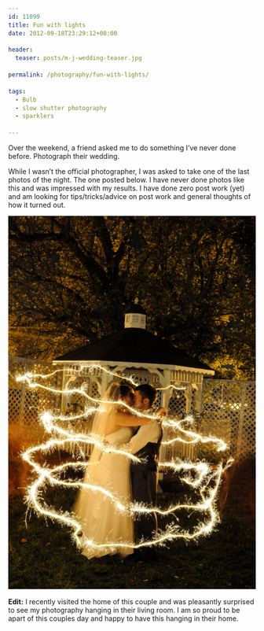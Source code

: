 ```yaml
---
id: 11099
title: Fun with lights
date: 2012-09-18T23:29:12+00:00

header:
  teaser: posts/m-j-wedding-teaser.jpg

permalink: /photography/fun-with-lights/

tags:
  - Bulb
  - slow shutter photography
  - sparklers

---
```

Over the weekend, a friend asked me to do something I&#8217;ve never done before. Photograph their wedding.

While I wasn&#8217;t the official photographer, I was asked to take one of the last photos of the night. The one posted below. I have never done photos like this and was impressed with my results. I have done zero post work (yet) and am looking for tips/tricks/advice on post work and general thoughts of how it turned out.

![Photo from M&J wedding](/images/posts/m-j-wedding.jpg)

**Edit:** I recently visited the home of this couple and was pleasantly surprised to see my photography hanging in their living room. I am so proud to be apart of this couples day and happy to have this hanging in their home.
